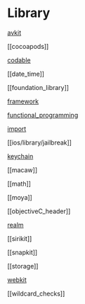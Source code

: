 # Library

[avkit](avkit.md)

[[cocoapods]]

[codable](codable.md)

[[date_time]]

[[foundation_library]]

[framework](framework.md)

[functional_programming](functional_programming.md)

[import](import.md)

[[ios/library/jailbreak]]

[keychain](keychain.md)

[[macaw]]

[[math]]

[[moya]]

[[objectiveC_header]]

[realm](realm.md)

[[sirikit]]

[[snapkit]]

[[storage]]

[webkit](webkit.md)

[[wildcard_checks]]




